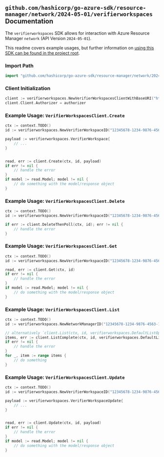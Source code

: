 
## `github.com/hashicorp/go-azure-sdk/resource-manager/network/2024-05-01/verifierworkspaces` Documentation

The `verifierworkspaces` SDK allows for interaction with Azure Resource Manager `network` (API Version `2024-05-01`).

This readme covers example usages, but further information on [using this SDK can be found in the project root](https://github.com/hashicorp/go-azure-sdk/tree/main/docs).

### Import Path

```go
import "github.com/hashicorp/go-azure-sdk/resource-manager/network/2024-05-01/verifierworkspaces"
```


### Client Initialization

```go
client := verifierworkspaces.NewVerifierWorkspacesClientWithBaseURI("https://management.azure.com")
client.Client.Authorizer = authorizer
```


### Example Usage: `VerifierWorkspacesClient.Create`

```go
ctx := context.TODO()
id := verifierworkspaces.NewVerifierWorkspaceID("12345678-1234-9876-4563-123456789012", "example-resource-group", "networkManagerName", "verifierWorkspaceName")

payload := verifierworkspaces.VerifierWorkspace{
	// ...
}


read, err := client.Create(ctx, id, payload)
if err != nil {
	// handle the error
}
if model := read.Model; model != nil {
	// do something with the model/response object
}
```


### Example Usage: `VerifierWorkspacesClient.Delete`

```go
ctx := context.TODO()
id := verifierworkspaces.NewVerifierWorkspaceID("12345678-1234-9876-4563-123456789012", "example-resource-group", "networkManagerName", "verifierWorkspaceName")

if err := client.DeleteThenPoll(ctx, id); err != nil {
	// handle the error
}
```


### Example Usage: `VerifierWorkspacesClient.Get`

```go
ctx := context.TODO()
id := verifierworkspaces.NewVerifierWorkspaceID("12345678-1234-9876-4563-123456789012", "example-resource-group", "networkManagerName", "verifierWorkspaceName")

read, err := client.Get(ctx, id)
if err != nil {
	// handle the error
}
if model := read.Model; model != nil {
	// do something with the model/response object
}
```


### Example Usage: `VerifierWorkspacesClient.List`

```go
ctx := context.TODO()
id := verifierworkspaces.NewNetworkManagerID("12345678-1234-9876-4563-123456789012", "example-resource-group", "networkManagerName")

// alternatively `client.List(ctx, id, verifierworkspaces.DefaultListOperationOptions())` can be used to do batched pagination
items, err := client.ListComplete(ctx, id, verifierworkspaces.DefaultListOperationOptions())
if err != nil {
	// handle the error
}
for _, item := range items {
	// do something
}
```


### Example Usage: `VerifierWorkspacesClient.Update`

```go
ctx := context.TODO()
id := verifierworkspaces.NewVerifierWorkspaceID("12345678-1234-9876-4563-123456789012", "example-resource-group", "networkManagerName", "verifierWorkspaceName")

payload := verifierworkspaces.VerifierWorkspaceUpdate{
	// ...
}


read, err := client.Update(ctx, id, payload)
if err != nil {
	// handle the error
}
if model := read.Model; model != nil {
	// do something with the model/response object
}
```
